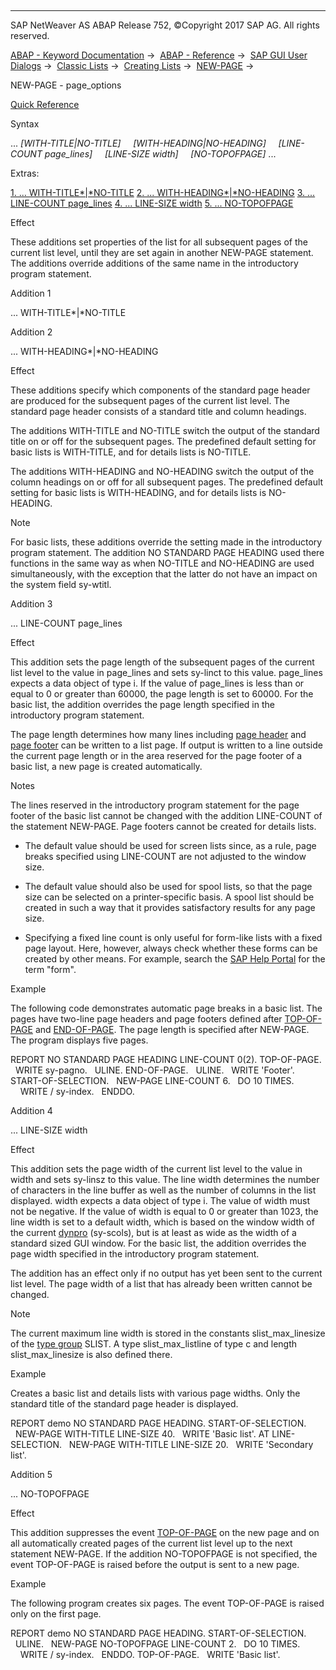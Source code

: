  

* * *

SAP NetWeaver AS ABAP Release 752, ©Copyright 2017 SAP AG. All rights reserved.

[ABAP - Keyword Documentation](https://help.sap.com/doc/abapdocu_752_index_htm/7.52/en-US/abenabap.htm) →  [ABAP - Reference](https://help.sap.com/doc/abapdocu_752_index_htm/7.52/en-US/abenabap_reference.htm) →  [SAP GUI User Dialogs](https://help.sap.com/doc/abapdocu_752_index_htm/7.52/en-US/abenabap_screens.htm) →  [Classic Lists](https://help.sap.com/doc/abapdocu_752_index_htm/7.52/en-US/abenabap_dynpro_list.htm) →  [Creating Lists](https://help.sap.com/doc/abapdocu_752_index_htm/7.52/en-US/abenabap_lists.htm) →  [NEW-PAGE](https://help.sap.com/doc/abapdocu_752_index_htm/7.52/en-US/abapnew-page.htm) → 

NEW-PAGE - page\_options

[Quick Reference](https://help.sap.com/doc/abapdocu_752_index_htm/7.52/en-US/abapnew-page_shortref.htm)

Syntax

... *\[*WITH-TITLE*|*NO-TITLE*\]*
    *\[*WITH-HEADING*|*NO-HEADING*\]*
    *\[*LINE-COUNT page\_lines*\]*
    *\[*LINE-SIZE width*\]*
    *\[*NO-TOPOFPAGE*\]* ...

Extras:

[1\. ... WITH-TITLE*|*NO-TITLE](#!ABAP_ADDITION_1@1@)
[2\. ... WITH-HEADING*|*NO-HEADING](#!ABAP_ADDITION_2@2@)
[3\. ... LINE-COUNT page\_lines](#!ABAP_ADDITION_3@3@)
[4\. ... LINE-SIZE width](#!ABAP_ADDITION_4@4@)
[5\. ... NO-TOPOFPAGE](#!ABAP_ADDITION_5@5@)

Effect

These additions set properties of the list for all subsequent pages of the current list level, until they are set again in another NEW-PAGE statement. The additions override additions of the same name in the introductory program statement.

Addition 1

... WITH-TITLE*|*NO-TITLE

Addition 2

... WITH-HEADING*|*NO-HEADING

Effect

These additions specify which components of the standard page header are produced for the subsequent pages of the current list level. The standard page header consists of a standard title and column headings.

The additions WITH-TITLE and NO-TITLE switch the output of the standard title on or off for the subsequent pages. The predefined default setting for basic lists is WITH-TITLE, and for details lists is NO-TITLE.

The additions WITH-HEADING and NO-HEADING switch the output of the column headings on or off for all subsequent pages. The predefined default setting for basic lists is WITH-HEADING, and for details lists is NO-HEADING.

Note

For basic lists, these additions override the setting made in the introductory program statement. The addition NO STANDARD PAGE HEADING used there functions in the same way as when NO-TITLE and NO-HEADING are used simultaneously, with the exception that the latter do not have an impact on the system field sy-wtitl.

Addition 3

... LINE-COUNT page\_lines

Effect

This addition sets the page length of the subsequent pages of the current list level to the value in page\_lines and sets sy-linct to this value. page\_lines expects a data object of type i. If the value of page\_lines is less than or equal to 0 or greater than 60000, the page length is set to 60000. For the basic list, the addition overrides the page length specified in the introductory program statement.

The page length determines how many lines including [page header](https://help.sap.com/doc/abapdocu_752_index_htm/7.52/en-US/abenpage_header_glosry.htm "Glossary Entry") and [page footer](https://help.sap.com/doc/abapdocu_752_index_htm/7.52/en-US/abenpage_footer_glosry.htm "Glossary Entry") can be written to a list page. If output is written to a line outside the current page length or in the area reserved for the page footer of a basic list, a new page is created automatically.

Notes

The lines reserved in the introductory program statement for the page footer of the basic list cannot be changed with the addition LINE-COUNT of the statement NEW-PAGE. Page footers cannot be created for details lists.

-   The default value should be used for screen lists since, as a rule, page breaks specified using LINE-COUNT are not adjusted to the window size.
    
-   The default value should also be used for spool lists, so that the page size can be selected on a printer-specific basis. A spool list should be created in such a way that it provides satisfactory results for any page size.
    
-   Specifying a fixed line count is only useful for form-like lists with a fixed page layout. Here, however, always check whether these forms can be created by other means. For example, search the [SAP Help Portal](http://help.sap.com) for the term "form".
    

Example

The following code demonstrates automatic page breaks in a basic list. The pages have two-line page headers and page footers defined after [TOP-OF-PAGE](https://help.sap.com/doc/abapdocu_752_index_htm/7.52/en-US/abaptop-of-page.htm) and [END-OF-PAGE](https://help.sap.com/doc/abapdocu_752_index_htm/7.52/en-US/abapend-of-page.htm). The page length is specified after NEW-PAGE. The program displays five pages.

REPORT NO STANDARD PAGE HEADING LINE-COUNT 0(2).
TOP-OF-PAGE.
  WRITE sy-pagno.
  ULINE.
END-OF-PAGE.
  ULINE.
  WRITE 'Footer'.
START-OF-SELECTION.
  NEW-PAGE LINE-COUNT 6.
  DO 10 TIMES.
    WRITE / sy-index.
  ENDDO.

Addition 4

... LINE-SIZE width

Effect

This addition sets the page width of the current list level to the value in width and sets sy-linsz to this value. The line width determines the number of characters in the line buffer as well as the number of columns in the list displayed. width expects a data object of type i. The value of width must not be negative. If the value of width is equal to 0 or greater than 1023, the line width is set to a default width, which is based on the window width of the current [dynpro](https://help.sap.com/doc/abapdocu_752_index_htm/7.52/en-US/abendynpro_glosry.htm "Glossary Entry") (sy-scols), but is at least as wide as the width of a standard sized GUI window. For the basic list, the addition overrides the page width specified in the introductory program statement.

The addition has an effect only if no output has yet been sent to the current list level. The page width of a list that has already been written cannot be changed.

Note

The current maximum line width is stored in the constants slist\_max\_linesize of the [type group](https://help.sap.com/doc/abapdocu_752_index_htm/7.52/en-US/abentype_group_1_glosry.htm "Glossary Entry") SLIST. A type slist\_max\_listline of type c and length slist\_max\_linesize is also defined there.

Example

Creates a basic list and details lists with various page widths. Only the standard title of the standard page header is displayed.

REPORT demo NO STANDARD PAGE HEADING.
START-OF-SELECTION.
  NEW-PAGE WITH-TITLE LINE-SIZE 40.
  WRITE 'Basic list'.
AT LINE-SELECTION.
  NEW-PAGE WITH-TITLE LINE-SIZE 20.
  WRITE 'Secondary list'.

Addition 5

... NO-TOPOFPAGE

Effect

This addition suppresses the event [TOP-OF-PAGE](https://help.sap.com/doc/abapdocu_752_index_htm/7.52/en-US/abaptop-of-page.htm) on the new page and on all automatically created pages of the current list level up to the next statement NEW-PAGE. If the addition NO-TOPOFPAGE is not specified, the event TOP-OF-PAGE is raised before the output is sent to a new page.

Example

The following program creates six pages. The event TOP-OF-PAGE is raised only on the first page.

REPORT demo NO STANDARD PAGE HEADING.
START-OF-SELECTION.
  ULINE.
  NEW-PAGE NO-TOPOFPAGE LINE-COUNT 2.
  DO 10 TIMES.
    WRITE / sy-index.
  ENDDO.
TOP-OF-PAGE.
  WRITE 'Basic list'.